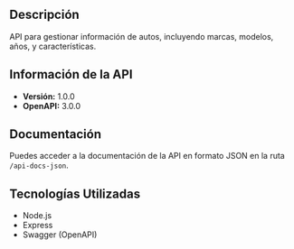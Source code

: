 ## Descripción

API para gestionar información de autos, incluyendo marcas, modelos, años, y características.

## Información de la API

- **Versión:** 1.0.0
- **OpenAPI:** 3.0.0

## Documentación

Puedes acceder a la documentación de la API en formato JSON en la ruta `/api-docs-json`.

## Tecnologías Utilizadas

- Node.js
- Express
- Swagger (OpenAPI)